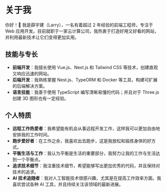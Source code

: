 # 关于我

你好！👋 我是薛宇建（Larry），一名有着超过 2 年经验的前端工程师，专注于 Web 应用开发。目前就职于一家云计算公司，我热衷于打造好用又好看的网站，并利用最新技术让它们变得更加实用。

## 技能与专长

- **前端开发**：我擅长使用 Vue.js、Next.js 和 Tailwind CSS 等技术，创建直观又响应迅速的网站。
- **后端开发**：我熟练掌握 Nest.js、TypeORM 和 Docker 等工具，构建可扩展的后端解决方案。
- **语言技能**：我善于使用 TypeScript 编写清晰易懂的代码；并且对于 Three.js 创建 3D 图形也有一定经验。

## 个人特质

- **远程工作热爱者**：我希望能有机会从事远程开发工作，这样我可以更加自由地安排我的工作时间。
- **跑步爱好者**：在工作之余，我喜欢出去跑步，这是我放松和锻炼身体的好方式。
- **平衡生活与工作**：我认为平衡是生活的重要部分，我努力让我的工作与生活达到一个平衡点。
- **追求技术细节**：我注重技术细节，希望能够写出更加优秀的代码，并且保持对技术的追求。
- **AI 技术追随者**：我对人工智能技术很感兴趣，尤其是在提高工作效率方面。我喜欢尝试各种 AI 工具，并且持续关注该领域的最新进展。

